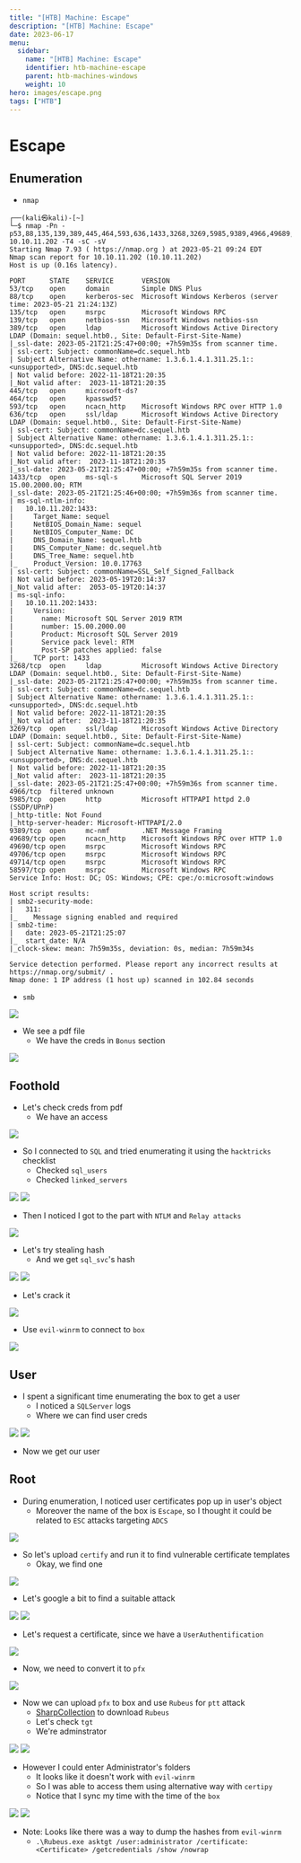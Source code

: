 ```yaml
---
title: "[HTB] Machine: Escape"
description: "[HTB] Machine: Escape"
date: 2023-06-17
menu:
  sidebar:
    name: "[HTB] Machine: Escape"
    identifier: htb-machine-escape
    parent: htb-machines-windows
    weight: 10
hero: images/escape.png
tags: ["HTB"]
---
```


# Escape
## Enumeration
- `nmap`
```
┌──(kali㉿kali)-[~]
└─$ nmap -Pn -p53,88,135,139,389,445,464,593,636,1433,3268,3269,5985,9389,4966,49689,49690,49706,49714,58597 10.10.11.202 -T4 -sC -sV
Starting Nmap 7.93 ( https://nmap.org ) at 2023-05-21 09:24 EDT
Nmap scan report for 10.10.11.202 (10.10.11.202)
Host is up (0.16s latency).

PORT      STATE    SERVICE       VERSION
53/tcp    open     domain        Simple DNS Plus
88/tcp    open     kerberos-sec  Microsoft Windows Kerberos (server time: 2023-05-21 21:24:13Z)
135/tcp   open     msrpc         Microsoft Windows RPC
139/tcp   open     netbios-ssn   Microsoft Windows netbios-ssn
389/tcp   open     ldap          Microsoft Windows Active Directory LDAP (Domain: sequel.htb0., Site: Default-First-Site-Name)
|_ssl-date: 2023-05-21T21:25:47+00:00; +7h59m35s from scanner time.
| ssl-cert: Subject: commonName=dc.sequel.htb
| Subject Alternative Name: othername: 1.3.6.1.4.1.311.25.1::<unsupported>, DNS:dc.sequel.htb
| Not valid before: 2022-11-18T21:20:35
|_Not valid after:  2023-11-18T21:20:35
445/tcp   open     microsoft-ds?
464/tcp   open     kpasswd5?
593/tcp   open     ncacn_http    Microsoft Windows RPC over HTTP 1.0
636/tcp   open     ssl/ldap      Microsoft Windows Active Directory LDAP (Domain: sequel.htb0., Site: Default-First-Site-Name)
| ssl-cert: Subject: commonName=dc.sequel.htb
| Subject Alternative Name: othername: 1.3.6.1.4.1.311.25.1::<unsupported>, DNS:dc.sequel.htb
| Not valid before: 2022-11-18T21:20:35
|_Not valid after:  2023-11-18T21:20:35
|_ssl-date: 2023-05-21T21:25:47+00:00; +7h59m35s from scanner time.
1433/tcp  open     ms-sql-s      Microsoft SQL Server 2019 15.00.2000.00; RTM
|_ssl-date: 2023-05-21T21:25:46+00:00; +7h59m36s from scanner time.
| ms-sql-ntlm-info: 
|   10.10.11.202:1433: 
|     Target_Name: sequel
|     NetBIOS_Domain_Name: sequel
|     NetBIOS_Computer_Name: DC
|     DNS_Domain_Name: sequel.htb
|     DNS_Computer_Name: dc.sequel.htb
|     DNS_Tree_Name: sequel.htb
|_    Product_Version: 10.0.17763
| ssl-cert: Subject: commonName=SSL_Self_Signed_Fallback
| Not valid before: 2023-05-19T20:14:37
|_Not valid after:  2053-05-19T20:14:37
| ms-sql-info: 
|   10.10.11.202:1433: 
|     Version: 
|       name: Microsoft SQL Server 2019 RTM
|       number: 15.00.2000.00
|       Product: Microsoft SQL Server 2019
|       Service pack level: RTM
|       Post-SP patches applied: false
|_    TCP port: 1433
3268/tcp  open     ldap          Microsoft Windows Active Directory LDAP (Domain: sequel.htb0., Site: Default-First-Site-Name)
|_ssl-date: 2023-05-21T21:25:47+00:00; +7h59m35s from scanner time.
| ssl-cert: Subject: commonName=dc.sequel.htb
| Subject Alternative Name: othername: 1.3.6.1.4.1.311.25.1::<unsupported>, DNS:dc.sequel.htb
| Not valid before: 2022-11-18T21:20:35
|_Not valid after:  2023-11-18T21:20:35
3269/tcp  open     ssl/ldap      Microsoft Windows Active Directory LDAP (Domain: sequel.htb0., Site: Default-First-Site-Name)
| ssl-cert: Subject: commonName=dc.sequel.htb
| Subject Alternative Name: othername: 1.3.6.1.4.1.311.25.1::<unsupported>, DNS:dc.sequel.htb
| Not valid before: 2022-11-18T21:20:35
|_Not valid after:  2023-11-18T21:20:35
|_ssl-date: 2023-05-21T21:25:47+00:00; +7h59m36s from scanner time.
4966/tcp  filtered unknown
5985/tcp  open     http          Microsoft HTTPAPI httpd 2.0 (SSDP/UPnP)
|_http-title: Not Found
|_http-server-header: Microsoft-HTTPAPI/2.0
9389/tcp  open     mc-nmf        .NET Message Framing
49689/tcp open     ncacn_http    Microsoft Windows RPC over HTTP 1.0
49690/tcp open     msrpc         Microsoft Windows RPC
49706/tcp open     msrpc         Microsoft Windows RPC
49714/tcp open     msrpc         Microsoft Windows RPC
58597/tcp open     msrpc         Microsoft Windows RPC
Service Info: Host: DC; OS: Windows; CPE: cpe:/o:microsoft:windows

Host script results:
| smb2-security-mode: 
|   311: 
|_    Message signing enabled and required
| smb2-time: 
|   date: 2023-05-21T21:25:07
|_  start_date: N/A
|_clock-skew: mean: 7h59m35s, deviation: 0s, median: 7h59m34s

Service detection performed. Please report any incorrect results at https://nmap.org/submit/ .
Nmap done: 1 IP address (1 host up) scanned in 102.84 seconds
```
- `smb`

![](./images/1.png)

- We see a pdf file
  - We have the creds in `Bonus` section

![](./images/2.png)

## Foothold
- Let's check creds from pdf
  - We have an access

![](./images/3.png)

- So I connected to `SQL` and tried enumerating it using the `hacktricks` checklist
  - Checked `sql_users`
  - Checked `linked_servers`

![](./images/5.png)
![](./images/4.png)

- Then I noticed I got to the part with `NTLM` and `Relay attacks`

![](./images/6.png)

- Let's try stealing hash
  - And we get `sql_svc`'s hash

![](./images/7.png)
![](./images/8.png)

- Let's crack it

![](./images/9.png)

- Use `evil-winrm` to connect to `box`

![](./images/10.png)

## User
- I spent a significant time enumerating the box to get a user
  - I noticed a `SQLServer` logs
  - Where we can find user creds

![](./images/11.png)
![](./images/12.png)

- Now we get our user

## Root
- During enumeration, I noticed user certificates pop up in user's object
  - Moreover the name of the box is `Escape`, so I thought it could be related to `ESC` attacks targeting `ADCS`

![](./images/13.png)

- So let's upload `certify` and run it to find vulnerable certificate templates
  - Okay, we find one

![](./images/14.png)

- Let's google a bit to find a suitable attack

![](./images/15.png)
![](./images/16.png)

- Let's request a certificate, since we have a `UserAuthentification`

![](./images/17.png)

- Now, we need to convert it to `pfx`

![](./images/18.png)

- Now we can upload `pfx` to box and use `Rubeus` for `ptt` attack
  - [SharpCollection](https://github.com/Flangvik/SharpCollection) to download `Rubeus`
  - Let's check `tgt`
  - We're adminstrator

![](./images/19.png)
![](./images/20.png)

- However I could enter Administrator's folders
  - It looks like it doesn't work with `evil-winrm`
  - So I was able to access them using alternative way with `certipy`
  - Notice that I sync my time with the time of the `box`

![](./images/21.png)
![](./images/22.png)

- Note: Looks like there was a way to dump the hashes from `evil-winrm`
  - `.\Rubeus.exe asktgt /user:administrator /certificate:<Certificate> /getcredentials /show /nowrap`
